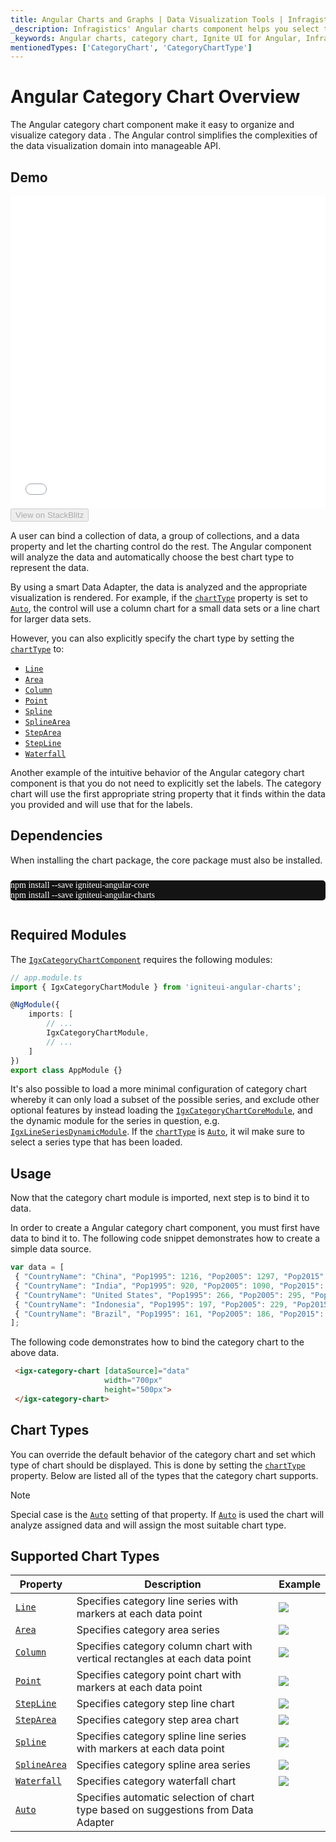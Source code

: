 ```yaml
---
title: Angular Charts and Graphs | Data Visualization Tools | Infragistics
_description: Infragistics' Angular charts component helps you select the best chart to display your data. Improve your graphs and visualization with Ignite UI for  Angular!
_keywords: Angular charts, category chart, Ignite UI for Angular, Infragistics
mentionedTypes: ['CategoryChart', 'CategoryChartType']
---
```


# Angular Category Chart Overview

The Angular category chart component make it easy to organize and visualize category data . The Angular control simplifies the complexities of the data visualization domain into manageable API.

## Demo

<div class="sample-container loading" style="height: 500px">
    <iframe id="category-chart-overview-iframe" src='{environment:dvDemosBaseUrl}/charts/category-chart-overview' width="100%" height="100%" seamless frameBorder="0" onload="onXPlatSampleIframeContentLoaded(this);"></iframe>
</div>

<div>
    <button data-localize="stackblitz" disabled class="stackblitz-btn"   data-iframe-id="category-chart-overview-iframe" data-demos-base-url="{environment:dvDemosBaseUrl}">View on StackBlitz
    </button>


</div>

<div class="divider--half"></div>

 A user can bind a collection of data, a group of collections, and a data property and let the charting control do the rest. The Angular component will analyze the data and  automatically choose the best chart type to represent the data.

By using a smart Data Adapter, the data is analyzed and the appropriate visualization is rendered. For example, if the [`chartType`]({environment:dvApiBaseUrl}/products/ignite-ui-angular/api/docs/typescript/latest/classes/igxcategorychartcomponent.html#charttype) property is set to [`Auto`]({environment:dvApiBaseUrl}/products/ignite-ui-angular/api/docs/typescript/latest/enums/categorycharttype.html#auto), the control will use a column chart for a small data sets or a line chart for larger data sets.

However, you can also explicitly specify the chart type by setting the [`chartType`]({environment:dvApiBaseUrl}/products/ignite-ui-angular/api/docs/typescript/latest/classes/igxcategorychartcomponent.html#charttype) to:

-   [`Line`]({environment:dvApiBaseUrl}/products/ignite-ui-angular/api/docs/typescript/latest/enums/categorycharttype.html#line)
-   [`Area`]({environment:dvApiBaseUrl}/products/ignite-ui-angular/api/docs/typescript/latest/enums/categorycharttype.html#area)
-   [`Column`]({environment:dvApiBaseUrl}/products/ignite-ui-angular/api/docs/typescript/latest/enums/categorycharttype.html#column)
-   [`Point`]({environment:dvApiBaseUrl}/products/ignite-ui-angular/api/docs/typescript/latest/enums/categorycharttype.html#point)
-   [`Spline`]({environment:dvApiBaseUrl}/products/ignite-ui-angular/api/docs/typescript/latest/enums/categorycharttype.html#spline)
-   [`SplineArea`]({environment:dvApiBaseUrl}/products/ignite-ui-angular/api/docs/typescript/latest/enums/categorycharttype.html#splinearea)
-   [`StepArea`]({environment:dvApiBaseUrl}/products/ignite-ui-angular/api/docs/typescript/latest/enums/categorycharttype.html#steparea)
-   [`StepLine`]({environment:dvApiBaseUrl}/products/ignite-ui-angular/api/docs/typescript/latest/enums/categorycharttype.html#stepline)
-   [`Waterfall`]({environment:dvApiBaseUrl}/products/ignite-ui-angular/api/docs/typescript/latest/enums/categorycharttype.html#waterfall)

Another example of the intuitive behavior of the Angular category chart component is that you do not need to explicitly set the labels. The category chart will use the first appropriate string property that it finds within the data you provided and will use that for the labels.

## Dependencies

When installing the chart package, the core package must also be installed.

<pre style="background:#141414;color:white;display:inline-block;padding:16x;margin-top:10px;font-family:'Consolas';border-radius:5px;width:100%">
npm install --save igniteui-angular-core
npm install --save igniteui-angular-charts
</pre>

## Required Modules

The [`IgxCategoryChartComponent`]({environment:dvApiBaseUrl}/products/ignite-ui-angular/api/docs/typescript/latest/classes/igxcategorychartcomponent.html) requires the following modules:

```ts
// app.module.ts
import { IgxCategoryChartModule } from 'igniteui-angular-charts';

@NgModule({
    imports: [
        // ...
        IgxCategoryChartModule,
        // ...
    ]
})
export class AppModule {}
```

It's also possible to load a more minimal configuration of category chart whereby it can only load a subset of the possible series, and exclude other optional features by instead loading the [`IgxCategoryChartCoreModule`]({environment:dvApiBaseUrl}/products/ignite-ui-angular/api/docs/typescript/latest/classes/igxcategorychartcoremodule.html), and the dynamic module for the series in question, e.g. [`IgxLineSeriesDynamicModule`]({environment:dvApiBaseUrl}/products/ignite-ui-angular/api/docs/typescript/latest/classes/igxlineseriesdynamicmodule.html). If the [`chartType`]({environment:dvApiBaseUrl}/products/ignite-ui-angular/api/docs/typescript/latest/classes/igxcategorychartcomponent.html#charttype) is [`Auto`]({environment:dvApiBaseUrl}/products/ignite-ui-angular/api/docs/typescript/latest/enums/categorycharttype.html#auto), it wil make sure to select a series type that has been loaded.

<div class="divider--half"></div>

## Usage

Now that the category chart module is imported, next step is to bind it to data.

In order to create a Angular category chart component, you must first have data to bind it to. The following code snippet demonstrates how to create a simple data source.

```ts
var data = [
 { "CountryName": "China", "Pop1995": 1216, "Pop2005": 1297, "Pop2015": 1361, "Pop2025": 1394 },
 { "CountryName": "India", "Pop1995": 920, "Pop2005": 1090, "Pop2015": 1251, "Pop2025": 1396 },
 { "CountryName": "United States", "Pop1995": 266, "Pop2005": 295, "Pop2015": 322, "Pop2025": 351 },
 { "CountryName": "Indonesia", "Pop1995": 197, "Pop2005": 229, "Pop2015": 256, "Pop2025": 277 },
 { "CountryName": "Brazil", "Pop1995": 161, "Pop2005": 186, "Pop2015": 204, "Pop2025": 218 }
];
```

The following code demonstrates how to bind the category chart to the above data.

```html
 <igx-category-chart [dataSource]="data"
                     width="700px"
                     height="500px">
 </igx-category-chart>
```

<div class="divider--half"></div>

## Chart Types

You can override the default behavior of the category chart and set which type of chart should be displayed. This is done by setting the [`chartType`]({environment:dvApiBaseUrl}/products/ignite-ui-angular/api/docs/typescript/latest/classes/igxcategorychartcomponent.html#charttype) property.
Below are listed all of the types that the category chart supports.

> [!NOTE]
> Special case is the [`Auto`]({environment:dvApiBaseUrl}/products/ignite-ui-angular/api/docs/typescript/latest/enums/categorycharttype.html#auto) setting of that property. If [`Auto`]({environment:dvApiBaseUrl}/products/ignite-ui-angular/api/docs/typescript/latest/enums/categorycharttype.html#auto) is used the chart will analyze assigned data and will assign the most suitable chart type.

## Supported Chart Types

| Property                                                                                                                                 | Description                                                                        | Example                                      |
| ---------------------------------------------------------------------------------------------------------------------------------------- | ---------------------------------------------------------------------------------- | -------------------------------------------- |
| [`Line`]({environment:dvApiBaseUrl}/products/ignite-ui-angular/api/docs/typescript/latest/enums/categorycharttype.html#line)             | Specifies category line series with markers at each data point                     | ![](../images/category_chart_line.png)       |
| [`Area`]({environment:dvApiBaseUrl}/products/ignite-ui-angular/api/docs/typescript/latest/enums/categorycharttype.html#area)             | Specifies category area series                                                     | ![](../images/category_chart_area.png)       |
| [`Column`]({environment:dvApiBaseUrl}/products/ignite-ui-angular/api/docs/typescript/latest/enums/categorycharttype.html#column)         | Specifies category column chart with vertical rectangles at each data point        | ![](../images/category_chart_column.png)     |
| [`Point`]({environment:dvApiBaseUrl}/products/ignite-ui-angular/api/docs/typescript/latest/enums/categorycharttype.html#point)           | Specifies category point chart with markers at each data point                     | ![](../images/category_chart_point.png)      |
| [`StepLine`]({environment:dvApiBaseUrl}/products/ignite-ui-angular/api/docs/typescript/latest/enums/categorycharttype.html#stepline)     | Specifies category step line chart                                                 | ![](../images/category_chart_stepline.png)   |
| [`StepArea`]({environment:dvApiBaseUrl}/products/ignite-ui-angular/api/docs/typescript/latest/enums/categorycharttype.html#steparea)     | Specifies category step area chart                                                 | ![](../images/category_chart_steparea.png)   |
| [`Spline`]({environment:dvApiBaseUrl}/products/ignite-ui-angular/api/docs/typescript/latest/enums/categorycharttype.html#spline)         | Specifies category spline line series with markers at each data point              | ![](../images/category_chart_spline.png)     |
| [`SplineArea`]({environment:dvApiBaseUrl}/products/ignite-ui-angular/api/docs/typescript/latest/enums/categorycharttype.html#splinearea) | Specifies category spline area series                                              | ![](../images/category_chart_splinearea.png) |
| [`Waterfall`]({environment:dvApiBaseUrl}/products/ignite-ui-angular/api/docs/typescript/latest/enums/categorycharttype.html#waterfall)   | Specifies category waterfall chart                                                 | ![](../images/category_chart_waterfall.png)  |
| [`Auto`]({environment:dvApiBaseUrl}/products/ignite-ui-angular/api/docs/typescript/latest/enums/categorycharttype.html#auto)             | Specifies automatic selection of chart type based on suggestions from Data Adapter |                                              |
